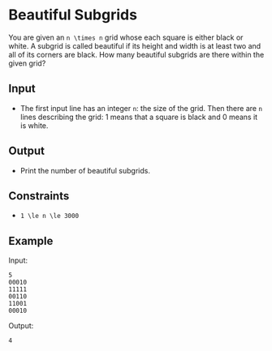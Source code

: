 # Beautiful Subgrids 

You are given an ```n \times n``` grid whose each square is either black or white. A subgrid is called beautiful if its height and width is at least two and all of its corners are black. How many beautiful subgrids are there within the given grid?
## Input
- The first input line has an integer ```n```: the size of the grid.
Then there are ```n``` lines describing the grid: 1 means that a square is black and 0 means it is white.
## Output
- Print the number of beautiful subgrids.
## Constraints

- ```1 \le n \le 3000```

## Example
Input:
```
5
00010
11111
00110
11001
00010
```

Output:
```
4
```
